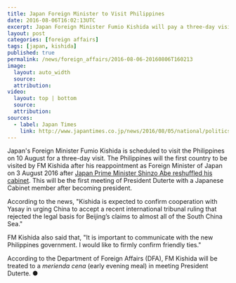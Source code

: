```yaml
---
title: Japan Foreign Minister to Visit Philippines
date: 2016-08-06T16:02:13UTC
excerpt: Japan Foreign Minister Fumio Kishida will pay a three-day visit to the Philippines starting on 10 August to meet with President Rodrigo Duterte and Department of Foreign Affairs Secretary Perfecto Yasay.
layout: post
categories: [foreign affairs]
tags: [japan, kishida]
published: true
permalink: /news/foreign_affairs/2016-08-06-20160806T160213
image:
  layout: auto_width
  source: 
  attribution: 
video:
  layout: top | bottom
  source: 
  attribution:
sources:
  - label: Japan Times
    link: http://www.japantimes.co.jp/news/2016/08/05/national/politics-diplomacy/kishida-visit-philippines-security-talks/#.V63yHmScHiw
---
```


Japan's Foreign Minister Fumio Kishida is scheduled to visit the Philippines on 10 August for a three-day visit.
The Philippines will the first country to be visited by FM Kishida after his reappointment as Foreign Minister of Japan on 3 August 2016 after [Japan Prime Minister Shinzo Abe reshuffled his cabinet](http://www.japantimes.co.jp/news/2016/08/03/national/politics-diplomacy/abe-looks-retain-key-ministers-reshuffle-defense-chief-pick-may-irk-beijing-seoul/#.V633d2ScHiw).
This will be the first meeting of President Duterte with a Japanese Cabinet member after becoming president.

According to the news, "Kishida is expected to confirm cooperation with Yasay in urging China to accept a recent international tribunal ruling that rejected the legal basis for Beijing’s claims to almost all of the South China Sea."

FM Kishida also said that, "It is important to communicate with the new Philippines government. I would like to firmly confirm friendly ties."

According to the Department of Foreign Affairs (DFA), FM Kishida will be treated to a _merienda cena_ (early evening meal) in meeting President Duterte.
&#x25cf;
